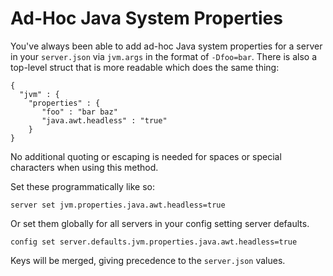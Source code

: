 # Ad-Hoc Java System Properties

You've always been able to add ad-hoc Java system properties for a server in your `server.json` via `jvm.args` in the format of `-Dfoo=bar`.  There is also a top-level struct that is more readable which does the same thing:

```
{
  "jvm" : {
    "properties" : {
       "foo" : "bar baz"
       "java.awt.headless" : "true"
    }
}
```

No additional quoting or escaping is needed for spaces or special characters when using this method.

Set these programmatically like so:

```
server set jvm.properties.java.awt.headless=true
```

Or set them globally for all servers in your config setting server defaults.

```
config set server.defaults.jvm.properties.java.awt.headless=true
```

Keys will be merged, giving precedence to the `server.json` values.
